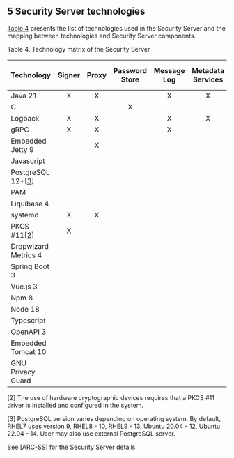 ## 5 Security Server technologies

[Table 4](#Ref_Technology_matrix_of_the_security_server) presents the list of technologies used in the Security Server and the mapping between technologies and Security Server components.

<a id="Ref_Technology_matrix_of_the_security_server" class="anchor"></a>
Table 4. Technology matrix of the Security Server

| **Technology**                | **Signer** | **Proxy** | **Password Store** | **Message Log** | **Metadata Services** | **Database** | **Configuration Client** | **User Interface frontend** | **REST API** | **Monitor** | **Environmental Monitoring Service** | **Operational Monitoring Buffer** | **Operational Monitoring Services** |
|-------------------------------|:----------:|:---------:|:------------------:|:---------------:|:---------------------:|:------------:|:------------------------:|:---------------------------:|:------------:|:-----------:|:------------------------------------:|:---------------------------------:|:-----------------------------------:|
| Java 21                       |     X      |     X     |                    |        X        |           X           |              |            X             |                             |      X       |      X      |                  X                   |                 X                 |                  X                  |
| C                             |            |           |         X          |                 |                       |              |                          |                             |              |             |                                      |                                   |                                     |
| Logback                       |     X      |     X     |                    |        X        |           X           |              |            X             |                             |      X       |             |                  X                   |                 X                 |                  X                  |
| gRPC                          |     X      |     X     |                    |        X        |                       |              |                          |                             |      X       |      X      |                  X                   |                 X                 |                                     |
| Embedded Jetty 9              |            |     X     |                    |                 |                       |              |                          |                             |              |             |                                      |                                   |                                     |
| Javascript                    |            |           |                    |                 |                       |              |                          |              X              |              |             |                                      |                                   |                                     |
| PostgreSQL 12+\[[3](#Ref_3)\] |            |           |                    |                 |                       |      X       |                          |                             |      X       |             |                                      |                                   |                                     |
| PAM                           |            |           |                    |                 |                       |              |                          |                             |      X       |             |                                      |                                   |                                     |
| Liquibase 4                   |            |           |                    |                 |                       |      X       |                          |                             |              |             |                                      |                                   |                                     |
| systemd                       |     X      |     X     |                    |                 |                       |              |            X             |                             |      X       |             |                                      |                                   |                                     |
| PKCS \#11\[[2](#Ref_2)\]      |     X      |           |                    |                 |                       |              |                          |                             |              |             |                                      |                                   |                                     |
| Dropwizard Metrics 4          |            |           |                    |                 |                       |              |                          |                             |              |      X      |                                      |                                   |                                     |
| Spring Boot 3                 |            |           |                    |                 |                       |              |                          |                             |      X       |             |                                      |                                   |                                     |
| Vue.js 3                      |            |           |                    |                 |                       |              |                          |              X              |              |             |                                      |                                   |                                     |
| Npm 8                         |            |           |                    |                 |                       |              |                          |              X              |              |             |                                      |                                   |                                     |
| Node 18                       |            |           |                    |                 |                       |              |                          |              X              |              |             |                                      |                                   |                                     |
| Typescript                    |            |           |                    |                 |                       |              |                          |              X              |              |             |                                      |                                   |                                     |
| OpenAPI 3                     |            |           |                    |                 |                       |              |                          |              X              |      X       |             |                                      |                                   |                                     |
| Embedded Tomcat 10            |            |           |                    |                 |                       |              |                          |                             |      X       |             |                                      |                                   |                                     |
| GNU Privacy Guard             |            |           |                    |                 |                       |              |                          |                             |      X       |             |                                      |                                   |                                     |

<a id="Ref_2" class="anchor"></a>
\[2\] The use of hardware cryptographic devices requires that a PKCS \#11 driver is installed and configured in the system.

<a id="Ref_3" class="anchor"></a>
\[3\] PostgreSQL version varies depending on operating system. By default, RHEL7 uses version 9, RHEL8 - 10,  RHEL9 - 13, Ubuntu 20.04 - 12, Ubuntu 22.04 - 14. User may also use external PostgreSQL server.

See [[ARC-SS]](#ARC-SS) for the Security Server details.